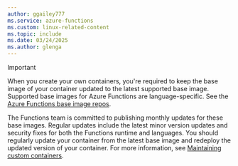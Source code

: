 ```yaml
---
author: ggailey777
ms.service: azure-functions
ms.custom: linux-related-content
ms.topic: include
ms.date: 03/24/2025	
ms.author: glenga
---
```

> [!IMPORTANT]
> When you create your own containers, you're required to keep the base image of your container updated to the latest supported base image. Supported base images for Azure Functions are language-specific. See the [Azure Functions base image repos](https://mcr.microsoft.com/catalog?search=functions). 
>
> The Functions team is committed to publishing monthly updates for these base images. Regular updates include the latest minor version updates and security fixes for both the Functions runtime and languages. You should regularly update your container from the latest base image and redeploy the updated version of your container. For more information, see [Maintaining custom containers](../articles/azure-functions/container-concepts.md#maintaining-custom-containers).